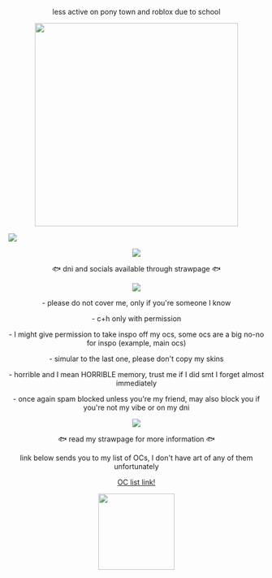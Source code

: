 <p align='center'> less active on pony town and roblox due to school </p>

<p align='center'> <img src="https://file.garden/aFcXo5382hs7xX6v/Untitled310_20250829171100.png" width="400" height="400"> </p>

<img src="https://readme-typing-svg.demolab.com/?lines='+Hm.+I'm+Lamia...+Hm?+Say+something+else?+Eh...+H-hold+on...+Let+me+think...+';'+D-did+you+pick+the+wrong+person...?+';'+A-are+we+fighting+for+real...?+Don't+expect+too+much!+';'+Don't+feel+ashamed+yawning+at+work.+What's+wrong+with+that?+';'+Aren't+you+bored+doing+the+same+thing+every+day?+'&font=Libertinus+Math&center=true&width=1080&height=50&color=6D7FA1&duration=2500&pause=1000">

<p align='center'> <img src=https://komarev.com/ghpvc/?username=pastellcloudyy&color=335374&abbreviated=true&style=flat-square> </p>

<p align='center'> 🐟 dni and socials available through strawpage 🐟 </p>

<p align='center'> <img src=https://adriansblinkiecollection.neocities.org/v55.gif /> </p>
<p align='center'> - please do not cover me, only if you're someone I know </p>
<p align='center'> - c+h only with permission </p>
<p align='center'> - I might give permission to take inspo off my ocs, some ocs are a big no-no for inspo (example, main ocs) </p>
<p align='center'> - simular to the last one, please don't copy my skins </p>
<p align='center'> - horrible and I mean HORRIBLE memory, trust me if I did smt I forget almost immediately </p>
<p align='center'> - once again spam blocked unless you're my friend, may also block you if you're not my vibe or on my dni </p>
<p align='center'> <img src=https://adriansblinkiecollection.neocities.org/stamps/e79.gif /> </p>

<p align='center'> 🐟 read my strawpage for more information 🐟 </p>

<p align='center'> link below sends you to my list of OCs, I don't have art of any of them unfortunately </p>

<div align='center'>
  
[OC list link!](https://spiral_cloudyy.notepin.co/list-of-ocs-fsbnipdx)
  
</div>

<p align='center'> <img src="https://file.garden/aFcXo5382hs7xX6v/1c979283-7dc6-4102-ab7e-746467445b96.gif" width="150" height="150" /> </p>
